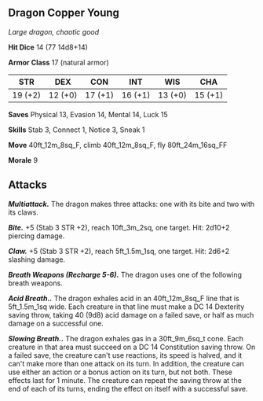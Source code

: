 ## Dragon Copper Young

*Large dragon, chaotic good*

**Hit Dice** 14 (77 14d8+14)

**Armor Class** 17 (natural armor)

| STR     | DEX     | CON     | INT     | WIS     | CHA     |
|---------|---------|---------|---------|---------|---------|
| 19 (+2) | 12 (+0) | 17 (+1) | 16 (+1) | 13 (+0) | 15 (+1) |

**Saves** Physical 13, Evasion 14, Mental 14, Luck 15

**Skills** Stab 3, Connect 1, Notice 3, Sneak 1

**Move** 40ft\_12m\_8sq\_F, climb 40ft\_12m\_8sq\_F, fly 80ft\_24m\_16sq\_FF

**Morale** 9

## Attacks

***Multiattack.*** The dragon makes three attacks: one with its bite and two with its claws.

***Bite.*** +5 (Stab 3 STR +2), reach 10ft\_3m\_2sq, one target. Hit: 2d10+2 piercing damage.

***Claw.*** +5 (Stab 3 STR +2), reach 5ft\_1.5m\_1sq, one target. Hit: 2d6+2 slashing damage.

***Breath Weapons (Recharge 5-6).*** The dragon uses one of the following breath weapons.

***Acid Breath..*** The dragon exhales acid in an 40ft\_12m\_8sq\_F line that is 5ft\_1.5m\_1sq wide. Each creature in that line must make a DC 14 Dexterity saving throw, taking 40 (9d8) acid damage on a failed save, or half as much damage on a successful one.

***Slowing Breath..*** The dragon exhales gas in a 30ft\_9m\_6sq\_t cone. Each creature in that area must succeed on a DC 14 Constitution saving throw. On a failed save, the creature can't use reactions, its speed is halved, and it can't make more than one attack on its turn. In addition, the creature can use either an action or a bonus action on its turn, but not both. These effects last for 1 minute. The creature can repeat the saving throw at the end of each of its turns, ending the effect on itself with a successful save.

